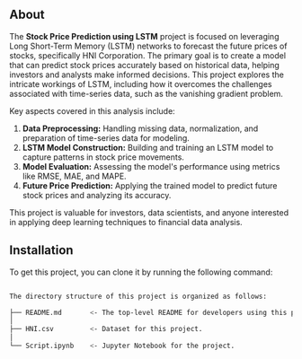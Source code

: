 
## About

The **Stock Price Prediction using LSTM** project is focused on leveraging Long Short-Term Memory (LSTM) networks to forecast the future prices of stocks, specifically HNI Corporation. The primary goal is to create a model that can predict stock prices accurately based on historical data, helping investors and analysts make informed decisions. This project explores the intricate workings of LSTM, including how it overcomes the challenges associated with time-series data, such as the vanishing gradient problem.

Key aspects covered in this analysis include:

1. **Data Preprocessing:** Handling missing data, normalization, and preparation of time-series data for modeling.
2. **LSTM Model Construction:** Building and training an LSTM model to capture patterns in stock price movements.
3. **Model Evaluation:** Assessing the model's performance using metrics like RMSE, MAE, and MAPE.
4. **Future Price Prediction:** Applying the trained model to predict future stock prices and analyzing its accuracy.

This project is valuable for investors, data scientists, and anyone interested in applying deep learning techniques to financial data analysis.

## Installation

To get this project, you can clone it by running the following command:

```bash

The directory structure of this project is organized as follows:

├── README.md       <- The top-level README for developers using this project.
│
├── HNI.csv         <- Dataset for this project.
│
└── Script.ipynb    <- Jupyter Notebook for the project.